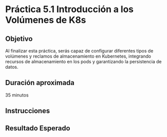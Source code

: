 # Práctica 5.1 Introducción a los Volúmenes de K8s

## Objetivo 
Al finalizar esta práctica, serás capaz de configurar diferentes tipos de volúmenes y reclamos de almacenamiento en Kubernetes, integrando recursos de almacenamiento en los pods y garantizando la persistencia de datos.

## Duración aproximada
35 minutos

## Instrucciones

## Resultado Esperado


